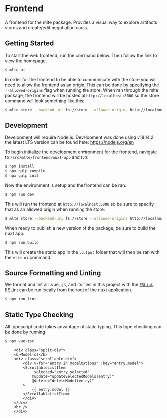 # Frontend

A frontend for the mlte package. Provides a visual way to explore artifacts stores and create/edit negotiation cards.

## Getting Started
To start the web frontend, run the command below. Then follow the link to view the homepage.

```bash
$ mlte ui
```

In order for the frontend to be able to communicate with the store you will need to allow the frontend as an origin.
This can be done by specifying the `--allowed-origins` flag when running the store. 
When ran through the mlte package, the frontend will be hosted at `http://localhost:8000` so the store command will look something like this:

```bash
$ mlte store --backend-uri fs://store --allowed-origins http://localhost:8000
```

## Development
Development will require Node.js. Development was done using v18.14.2, the latest LTS version can be found here: https://nodejs.org/en

To begin initialize the development environment for the frontend, navigate to `/src/mlte/frontend/nuxt-app` and run:

```bash
$ npm install
$ npx gulp compile
$ npx gulp init
```

Now the environment is setup and the frontend can be ran:

```bash
$ npm run dev
```

This will run the frontend at `http://localhost:3000` so be sure to specify that as an allowed origin when running the store:

```bash
$ mlte store --backend-uri fs://store --allowed-origins http://localhost:3000
```

When ready to publish a new version of the package, be sure to build the nuxt app:

```bash
$ npm run build
```

This will create the static app in the `.output` folder that will then be ran with the `mlte-ui` command. 

## Source Formatting and Linting

We format and lint all .vue, .js, and .ts files in this project with the [`ESLint`](https://eslint.org/). ESLint can be run locally from the root of the nuxt application.

```bash
$ npm run lint
```

## Static Type Checking
All typescript code takes advantage of static typing. This type checking can be done by running

```bash
$ npx vue-tsc
```

```
    <div class="split-div">
    <b>Model(s)</b>
    <div class="scrollable-div">
        <div v-for="entry in modelOptions" :key="entry.model">
        <ScrollableListItem
            :selected="entry.selected"
            @update="updateSelectedModels(entry)"
            @delete="deleteModel(entry)"
        >
            {{ entry.model }}
        </ScrollableListItem>
        </div>
    </div>
    <br />
    </div>
```